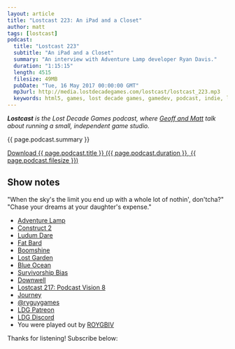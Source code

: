 ```yaml
---
layout: article
title: "Lostcast 223: An iPad and a Closet"
author: matt
tags: [lostcast]
podcast:
  title: "Lostcast 223"
  subtitle: "An iPad and a Closet"
  summary: "An interview with Adventure Lamp developer Ryan Davis."
  duration: "1:15:15"
  length: 4515
  filesize: 49MB
  pubDate: "Tue, 16 May 2017 00:00:00 GMT"
  mp3url: http://media.lostdecadegames.com/lostcast/lostcast_223.mp3
  keywords: html5, games, lost decade games, gamedev, podcast, indie, lostcast
---
```

_**Lostcast** is the Lost Decade Games podcast, where [Geoff and Matt](/about/) talk about running a small, independent game studio._

{{ page.podcast.summary }}

<a class="download-podcast" href="{{ page.podcast.mp3url }}">
	Download {{ page.podcast.title }} ({{ page.podcast.duration }}, {{ page.podcast.filesize }})
</a>

## Show notes

"When the sky's the limit you end up with a whole lot of nothin', don'tcha?"
"Chase your dreams at your daughter's expense."

* [Adventure Lamp](http://store.steampowered.com/app/425900/Adventure_Lamp/)
* [Construct 2](https://www.scirra.com/construct2)
* [Ludum Dare](http://ludumdare.com/compo/)
* [Fat Bard](http://www.fatbard.com/)
* [Boomshine](http://www.k2xl.com/games/boomshine/)
* [Lost Garden](http://www.lostgarden.com/)
* [Blue Ocean](https://en.wikipedia.org/wiki/Blue_Ocean_Strategy)
* [Survivorship Bias](https://en.wikipedia.org/wiki/Survivorship_bias)
* [Downwell](http://downwellgame.com/)
* [Lostcast 217: Podcast Vision 8](http://www.lostdecadegames.com/lostcast-217/)
* [Journey](http://thatgamecompany.com/games/journey/)
* [@ryguygames](https://twitter.com/ryguygames)
* [LDG Patreon](https://www.patreon.com/lostdecadegames)
* [LDG Discord](https://discord.gg/jNHav65)
* You were played out by [ROYGBIV](http://music.gamechops.com/track/roygbiv-super-mario-kart-rainbow-road)

Thanks for listening! Subscribe below:
